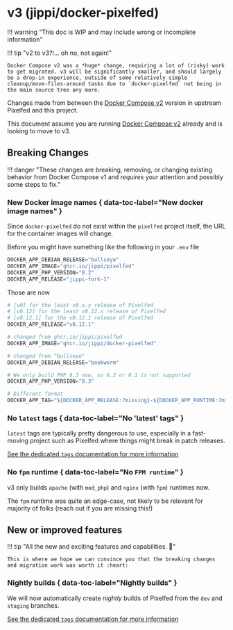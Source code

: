 # v3 (jippi/docker-pixelfed)

!!! warning "This doc is WIP and may include wrong or incomplete information"

!!! tip "v2 to v3?!... oh no, not again!"

    Docker Compose v2 was a *huge* change, requiring a lot of (risky) work to get migrated. v3 will be significantly smaller, and should largely be a drop-in experience, outside of some relatively simple cleanup/move-files-around tasks due to `docker-pixelfed` not being in the main source tree any more.

Changes made from between the [Docker Compose v2](v2.0.md) version in upstream Pixelfed and this project.

This document assume you are running [Docker Compose v2](v2.0.md) already and is looking to move to v3.

## Breaking Changes

!!! danger "These changes are breaking, removing, or changing existing behavior from Docker Compose v1 and *requires* your attention and possibly some steps to fix."

### <!-- md:flag breaking-change --> New Docker image names { data-toc-label="New docker image names" }

Since `docker-pixelfed` do not exist within the `pixelfed` project itself, the URL for the container images will change.

Before you might have something like the following in your `.env` file

```python
DOCKER_APP_DEBIAN_RELEASE="bullseye"
DOCKER_APP_IMAGE="ghcr.io/jippi/pixelfed"
DOCKER_APP_PHP_VERSION="8.2"
DOCKER_APP_RELEASE="jippi-fork-1"
```

Those are now

```python
# [v0] for the least v0.x.y release of Pixelfed
# [v0.12] for the least v0.12.x release of Pixelfed
# [v0.12.1] for the v0.12.1 release of Pixelfed
DOCKER_APP_RELEASE="v0.12.1"

# changed from ghcr.io/jippi/pixelfed
DOCKER_APP_IMAGE="ghcr.io/jippi/docker-pixelfed"

# changed from "bullseye"
DOCKER_APP_DEBIAN_RELEASE="bookworm"

# We only build PHP 8.3 now, so 8.2 or 8.1 is not supported
DOCKER_APP_PHP_VERSION="8.3"

# Different format
DOCKER_APP_TAG="${DOCKER_APP_RELEASE:?missing}-${DOCKER_APP_RUNTIME:?missing}-${DOCKER_APP_PHP_VERSION:?missing}-${DOCKER_APP_DEBIAN_RELEASE:?missing}"
```

### No `latest` tags { data-toc-label="No 'latest' tags" }

`latest` tags are typically pretty dangerous to use, especially in a fast-moving project such as Pixelfed where things might break in patch releases.

[See the dedicated `tags` documentation for more information](../customize/tags.md)

### No `fpm` runtime { data-toc-label="No `FPM runtime`" }

v3 only builds `apache` (with `mod_php`) and `nginx` (with `fpm`) runtimes now.

The `fpm` runtime was quite an edge-case, not likely to be relevant for majority of folks (reach out if you are missing this!)

## New or improved features

!!! tip "All the new and exciting features and capabilities. :rocket:"

    This is where we hope we can convince you that the breaking changes and migration work was worth it :heart:

### <!-- md:flag improvement-change --> Nightly builds { data-toc-label="Nightly builds" }

We will now automatically create *nightly* builds of Pixelfed from the `dev` and `staging` branches.

[See the dedicated `tags` documentation for more information](../customize/tags.md)
